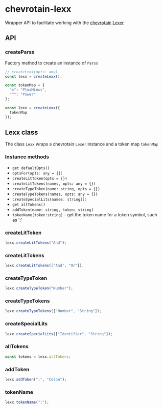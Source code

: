 # chevrotain-lexx

Wrapper API to facilitate working with the [chevrotain](https://github.com/SAP/chevrotain) [Lexer](https://sap.github.io/chevrotain/docs/tutorial/step1_lexing.html)

## API

### createParsx

Factory method to create an instance of `Parsx`

```ts
// createLexx(opts: any)
const lexx = createLexx();

const tokenMap = {
  "±": "PlusMinus",
  "^": "Power"
};

const lexx = createLexx({
  tokenMap
});
```

## Lexx class

The class `Lexx` wraps a chevrotain `Lexer` instance and a token map `tokenMap`

### Instance methods

- `get defaultOpts()`
- `optsFor(opts: any = {})`
- `createLitToken(opts = {})`
- `createLitTokens(names, opts: any = {})`
- `createTypeToken(name: string, opts = {})`
- `createTypeTokens(names, opts: any = {})`
- `createSpecialLits(names: string[])`
- `get allTokens()`
- `addToken(name: string, token: string)`
- `tokenName(token:string)` - get the token name for a token symbol, such as ':'

### createLitToken

```ts
lexx.createLitTokens("And");
```

### createLitTokens

```ts
lexx.createLitTokens(["And", "Or"]);
```

### createTypeToken

```ts
lexx.createTypeToken("Number");
```

### createTypeTokens

```ts
lexx.createTypeTokens(["Number", "String"]);
```

### createSpecialLits

```ts
lexx.createSpecialLits(["Identifier", "String"]);
```

### allTokens

```ts
const tokens = lexx.allTokens;
```

### addToken

```ts
lexx.addToken(":", "Colon");
```

### tokenName

```ts
lexx.tokenName(":");
```
